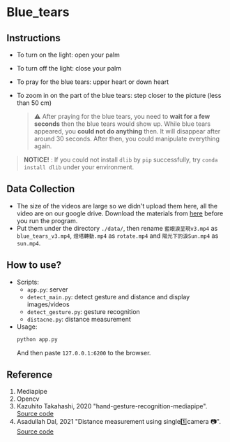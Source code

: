 # Blue_tears

## Instructions
- To turn on the light: open your palm
- To turn off the light: close your palm
- To pray for the blue tears: upper heart or down heart
- To zoom in on the part of the blue tears: step closer to the picture (less than 50 cm)
	
	> :warning: 
	> After praying for the blue tears, you need to **wait for a few seconds** then the blue tears would show up.
	> While blue tears appeared, you **could not do anything** then. It will disappear after around 30 seconds. After then, you could manipulate everything again.

> **NOTICE!** : If you could not install `dlib` by `pip` successfully, try `conda install dlib` under your environment.


## Data Collection
- The size of the videos are large so we didn't upload them here, all the video are on our google drive. Download the materials from [here](https://drive.google.com/drive/u/0/folders/12hI5uB_-W8tm1z1VPcJoLmeoTQmb6mGd) before you run the program.
- Put them under the directory `./data/`, then rename `藍眼淚呈現v3.mp4` as `blue_tears_v3.mp4`, `燈塔轉動.mp4` as `rotate.mp4` and `陽光下的淚Sun.mp4` as `sun.mp4`.


## How to use?
- Scripts: 
	- `app.py`: server
	- `detect_main.py`: detect gesture and distance and display images/videos
	- `detect_gesture.py`: gesture recognition
	- `distacne.py`: distance measurement
- Usage: 
	```bash
	python app.py
	```
	And then paste `127.0.0.1:6200` to the browser.

## Reference
1. Mediapipe
2. Opencv
3. Kazuhito Takahashi, 2020 "hand-gesture-recognition-mediapipe". [Source code](https://github.com/Kazuhito00/hand-gesture-recognition-using-mediapipe)
4. Asadullah Dal, 2021 "Distance measurement using single1️⃣camera 📷". [Source code](https://github.com/Asadullah-Dal17/Distance_measurement_using_single_camera)
